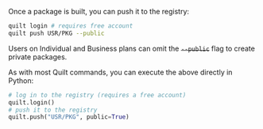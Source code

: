Once a package is built, you can push it to the registry:
```bash
quilt login # requires free account
quilt push USR/PKG --public
```
Users on Individual and Business plans can omit the ~~`--public`~~ flag to create private packages.

As with most Quilt commands, you can execute the above directly in Python:
```python
# log in to the registry (requires a free account)
quilt.login()
# push it to the registry
quilt.push("USR/PKG", public=True)
```

